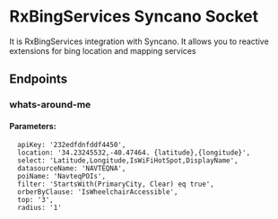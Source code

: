 # RxBingServices Syncano Socket

It is RxBingServices integration with Syncano. It allows you to reactive extensions for bing location and mapping services

## Endpoints

### whats-around-me

#### Parameters:

      apiKey: '232edfdnfddf4450',
      location: '34.23245532,-40.47464. {latitude},{longitude}',
      select: 'Latitude,Longitude,IsWiFiHotSpot,DisplayName',
      datasourceName: 'NAVTEQNA',
      poiName: 'NavteqPOIs',
      filter: 'StartsWith(PrimaryCity, Clear) eq true',
      orberByClause: 'IsWheelchairAccessible',
      top: '3',
      radius: '1'

